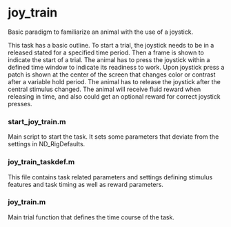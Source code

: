 # joy_train

Basic paradigm to familiarize an animal with the use of a joystick.

This task has a basic outline. To start a trial, the joystick needs to be in a released stated for a specified time period. Then a frame is shown to indicate the start of a trial. The animal has to press the joystick within a defined time window to indicate its readiness to work. Upon joystick press a patch is shown at the center of the screen that changes color or contrast after a variable hold period. The animal has to release the joystick after the central stimulus changed. The animal will receive fluid reward when releasing in time, and also could get an optional reward for correct joystick presses.

### **start_joy_train.m**
Main script to start the task. It sets some parameters that deviate from the settings in ND_RigDefaults.

### **joy_train_taskdef.m**
This file contains task related parameters and settings defining stimulus features and task timing as well as reward parameters.

### **joy_train.m**
Main trial function that defines the time course of the task.
